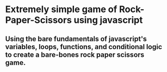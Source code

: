 # Extremely simple game of Rock-Paper-Scissors using javascript

## Using the bare fundamentals of javascript's variables, loops, functions, and conditional logic to create a bare-bones rock paper scissors game.
